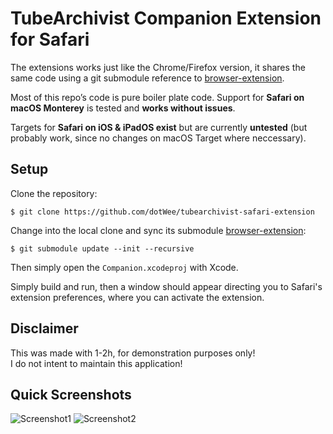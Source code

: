 # TubeArchivist Companion Extension for Safari

The extensions works just like the Chrome/Firefox version, it shares the same code using a git submodule reference to [browser-extension](https://github.com/tubearchivist/browser-extension).  

Most of this repo’s code is pure boiler plate code. Support for **Safari on macOS Monterey** is tested and **works without issues**.    

Targets for **Safari on iOS & iPadOS exist** but are currently **untested** (but probably work, since no changes on macOS Target where neccessary).  

## Setup

Clone the repository:

`$ git clone https://github.com/dotWee/tubearchivist-safari-extension`

Change into the local clone and sync its submodule [browser-extension](https://github.com/tubearchivist/browser-extension):

`$ git submodule update --init --recursive`

Then simply open the `Companion.xcodeproj` with Xcode.

Simply build and run, then a window should appear directing you to Safari's extension preferences, where you can activate the extension.

## Disclaimer

This was made with 1-2h, for demonstration purposes only!  
I do not intent to maintain this application!

## Quick Screenshots

![Screenshot1](https://user-images.githubusercontent.com/8060356/163683101-4fd20e1a-eac6-45b5-b12b-006ae67c2c48.png)
![Screenshot2](https://user-images.githubusercontent.com/8060356/163683103-4cabf710-5e6d-4fab-a263-749187a64c3f.png)
